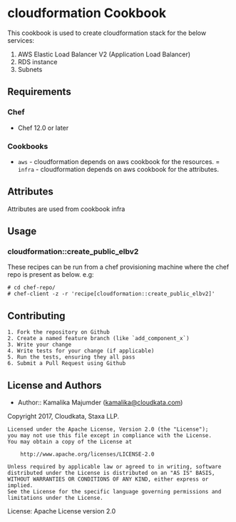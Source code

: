# cloudformation Cookbook

This cookbook is used to create cloudformation stack for the below services:

1. AWS Elastic Load Balancer V2 (Application Load Balancer)
2. RDS instance
3. Subnets

## Requirements

### Chef

- Chef 12.0 or later

### Cookbooks

- `aws` - cloudformation depends on aws cookbook for the resources.
= `infra` - cloudformation depends on aws cookbook for the attributes.

## Attributes

Attributes are used from cookbook infra

## Usage

### cloudformation::create_public_elbv2

These recipes can be run from a chef provisioning machine where the chef repo is present as below.
e.g:

    # cd chef-repo/
    # chef-client -z -r 'recipe[cloudformation::create_public_elbv2]'


## Contributing

    1. Fork the repository on Github
    2. Create a named feature branch (like `add_component_x`)
    3. Write your change
    4. Write tests for your change (if applicable)
    5. Run the tests, ensuring they all pass
    6. Submit a Pull Request using Github

## License and Authors

- Author:: Kamalika Majumder ([kamalika@cloudkata.com](mailto:kamalika@cloudkata.com))


Copyright 2017, Cloudkata, Staxa LLP.

```
Licensed under the Apache License, Version 2.0 (the "License");
you may not use this file except in compliance with the License.
You may obtain a copy of the License at

    http://www.apache.org/licenses/LICENSE-2.0

Unless required by applicable law or agreed to in writing, software
distributed under the License is distributed on an "AS IS" BASIS,
WITHOUT WARRANTIES OR CONDITIONS OF ANY KIND, either express or implied.
See the License for the specific language governing permissions and
limitations under the License.
```
License: Apache License version 2.0

